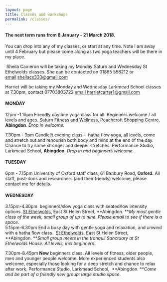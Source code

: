 ```yaml
---
layout: page
title: Classes and workshops
permalink: /classes/
---
```



#### The next term runs from 8 January - 21 March 2018.

You can drop into any of my classes, or start at any time. Note I am away until 4 February but please come along as two yoga teachers will be there in my place.

&nbsp;Sheila Cameron will be taking my Monday Saturn and Wednesday St Ethelwolds classes. She can be contacted on 01865 558212 or [email](javascript:void(location.href='mailto:'+String.fromCharCode(115,104,101,105,108,97,99,120,51,51,51,64,103,109,97,105,108,46,99,111,109)))&nbsp;sheilacx333@gmail.com

Harriet will be taking my Monday and Wednesday Larkmead School classes at 7.30pm, contact 07703803722 [email&nbsp;](javascript:void(location.href='mailto:'+String.fromCharCode(104,97,114,114,105,101,116,99,97,114,116,101,114,49,64,103,109,97,105,108,46,99,111,109)))harrietcarter1@gmail.com

#### **MONDAY**

12pm -1.15pm Friendly daytime yoga class for all. Beginners welcome / all levels and ages. [Saturn Fitness and Wellness](http://www.saturnfitness.co.uk/), Peachcroft Shopping Centre, **Abingdon**. *Drop in welcome.*

7.30pm - 9pm Candlelit evening class -&nbsp; hatha flow yoga, all levels, come and stretch out and renourish both body and mind at the end of the day. Chance to try some stronger and deeper stretches. Performance Studio, Larkmead School, **Abingdon**. *Drop in and beginners welcome.*

#### **TUESDAY**

6pm - 7.15pm University of Oxford staff class, 61 Banbury Road, **Oxford.** All staff, post-docs and researchers (and their friends) welcome, please contact me for details.

#### **WEDNESDAY**

3.15pm-4.30pm&nbsp; beginners/slow yoga class with seated/low intensity options. [St Ethelwolds](http://ethelwoldhouse.com/), East St Helen Street, **Abingdon.&nbsp;***My most gentle class of the week, small group of up to nine. Please email to see if there is a space.*<br>5.15pm-6.30pm End a busy day with gentle yoga and relaxation, and unwind with a hatha flow class.&nbsp; [St Ethelwolds](http://ethelwoldhouse.com/), East St Helen Street, **Abingdon.&nbsp;***Small group meets in the tranquil Sanctuary at St Ethelwolds House. All levels, incl beginners.*

7.30pm-8.45pm **New** beginners class. All levels of fitness, older people, men and younger people welcome. More experienced students also welcome, especially those looking for a deep stretch and chance to relax after work. Performance Studio, Larkmead School,&nbsp; **Abingdon.&nbsp;***Come and be part of a friendly new group: large studio space.*

<br>&nbsp;
